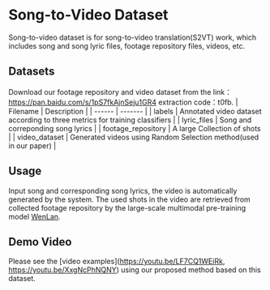 # Song-to-Video Dataset
Song-to-video dataset is for song-to-video translation(S2VT) work, which includes song and song lyric files, footage repository files, videos, etc.

## Datasets
Download our footage repository and video dataset from the link：https://pan.baidu.com/s/1pS7fkAjnSeju1GR4  extraction code：t0fb.
| Filename  |  Description |
|  ------  | ------- |
|  labels |  Annotated video dataset according to three metrics for training classifiers |
|  lyric_files  |  Song and correponding song lyrics  |
|  footage_repository |  A large Collection of shots  |
|  video_dataset |  Generated videos using Random Selection method(used in our paper)  |

## Usage
Input song and corresponding song lyrics, the video is automatically generated by the system. The used shots in the video are retrieved from collected footage repository by the large-scale multimodal pre-training model [WenLan](https://arxiv.org/pdf/2110.14378.pdf).

## Demo Video
Please see the [video examples](https://youtu.be/LF7CQ1WEiRk, https://youtu.be/XxgNcPhNQNY) using our proposed method based on this dataset.
